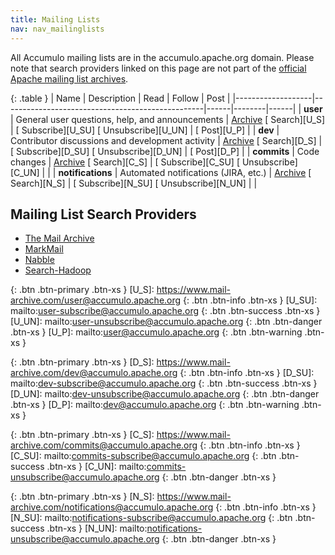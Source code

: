 ```yaml
---
title: Mailing Lists
nav: nav_mailinglists
---
```


All Accumulo mailing lists are in the accumulo.apache.org domain. Please note
that search providers linked on this page are not part of the [official Apache
mailing list archives][5].

{: .table }
| Name              | Description                                      | Read | Follow | Post |
|-------------------|--------------------------------------------------|------|--------|------|
| **user**          | General user questions, help, and announcements  | [<span class="glyphicon glyphicon-book"/> Archive][U_A] [<span class="glyphicon glyphicon-search"/> Search][U_S] | [<span class="glyphicon glyphicon-plus"/> Subscribe][U_SU] [<span class="glyphicon glyphicon-remove"/> Unsubscribe][U_UN] | [<span class="glyphicon glyphicon-envelope"/> Post][U_P] |
| **dev**           | Contributor discussions and development activity | [<span class="glyphicon glyphicon-book"/> Archive][D_A] [<span class="glyphicon glyphicon-search"/> Search][D_S] | [<span class="glyphicon glyphicon-plus"/> Subscribe][D_SU] [<span class="glyphicon glyphicon-remove"/> Unsubscribe][D_UN] | [<span class="glyphicon glyphicon-envelope"/> Post][D_P] |
| **commits**       | Code changes                                     | [<span class="glyphicon glyphicon-book"/> Archive][C_A] [<span class="glyphicon glyphicon-search"/> Search][C_S] | [<span class="glyphicon glyphicon-plus"/> Subscribe][C_SU] [<span class="glyphicon glyphicon-remove"/> Unsubscribe][C_UN] | |
| **notifications** | Automated notifications (JIRA, etc.)             | [<span class="glyphicon glyphicon-book"/> Archive][N_A] [<span class="glyphicon glyphicon-search"/> Search][N_S] | [<span class="glyphicon glyphicon-plus"/> Subscribe][N_SU] [<span class="glyphicon glyphicon-remove"/> Unsubscribe][N_UN] | |

## Mailing List Search Providers

* [The Mail Archive][1]
* [MarkMail][2]
* [Nabble][3]
* [Search-Hadoop][4]

[U_A]: https://mail-archives.apache.org/mod_mbox/accumulo-user
{: .btn .btn-primary .btn-xs }
[U_S]: https://www.mail-archive.com/user@accumulo.apache.org
{: .btn .btn-info .btn-xs }
[U_SU]: mailto:user-subscribe@accumulo.apache.org
{: .btn .btn-success .btn-xs }
[U_UN]: mailto:user-unsubscribe@accumulo.apache.org
{: .btn .btn-danger .btn-xs }
[U_P]: mailto:user@accumulo.apache.org
{: .btn .btn-warning .btn-xs }

[D_A]: https://mail-archives.apache.org/mod_mbox/accumulo-dev
{: .btn .btn-primary .btn-xs }
[D_S]: https://www.mail-archive.com/dev@accumulo.apache.org
{: .btn .btn-info .btn-xs }
[D_SU]: mailto:dev-subscribe@accumulo.apache.org
{: .btn .btn-success .btn-xs }
[D_UN]: mailto:dev-unsubscribe@accumulo.apache.org
{: .btn .btn-danger .btn-xs }
[D_P]: mailto:dev@accumulo.apache.org
{: .btn .btn-warning .btn-xs }

[C_A]: https://mail-archives.apache.org/mod_mbox/accumulo-commits
{: .btn .btn-primary .btn-xs }
[C_S]: https://www.mail-archive.com/commits@accumulo.apache.org
{: .btn .btn-info .btn-xs }
[C_SU]: mailto:commits-subscribe@accumulo.apache.org
{: .btn .btn-success .btn-xs }
[C_UN]: mailto:commits-unsubscribe@accumulo.apache.org
{: .btn .btn-danger .btn-xs }

[N_A]: https://mail-archives.apache.org/mod_mbox/accumulo-notifications
{: .btn .btn-primary .btn-xs }
[N_S]: https://www.mail-archive.com/notifications@accumulo.apache.org
{: .btn .btn-info .btn-xs }
[N_SU]: mailto:notifications-subscribe@accumulo.apache.org
{: .btn .btn-success .btn-xs }
[N_UN]: mailto:notifications-unsubscribe@accumulo.apache.org
{: .btn .btn-danger .btn-xs }

[1]: https://www.mail-archive.com/search?l=all&q=accumulo
[2]: http://accumulo.markmail.org
[3]: http://apache-accumulo.1065345.n5.nabble.com
[4]: http://search-hadoop.com/Accumulo
[5]: https://mail-archives.apache.org/mod_mbox

